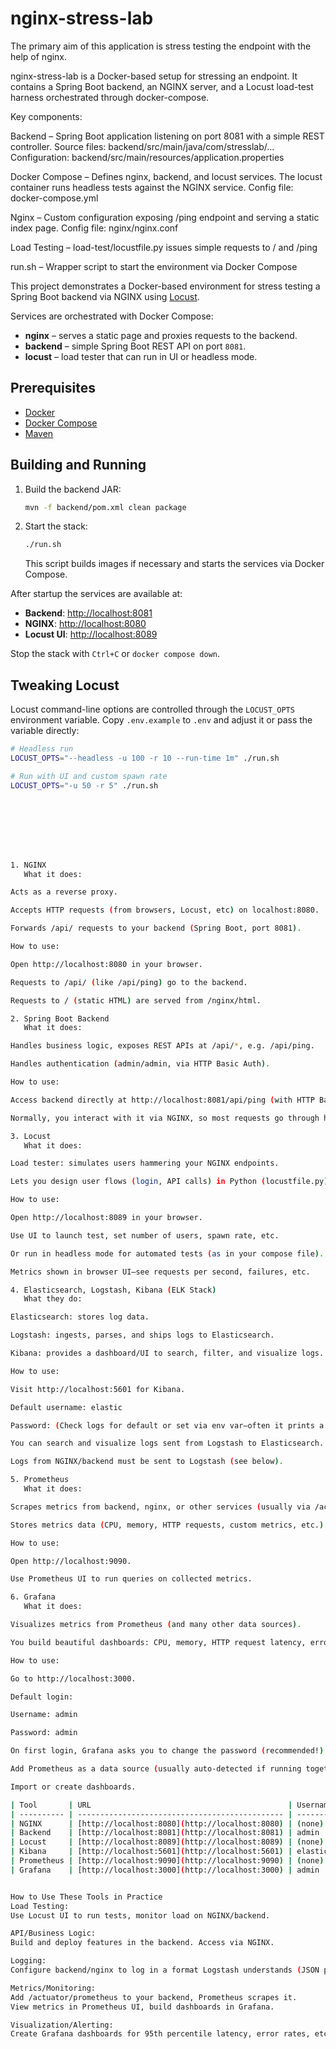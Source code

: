 # nginx-stress-lab
The primary aim of this application is stress testing the endpoint with the help of nginx.


nginx-stress-lab is a Docker-based setup for stressing an endpoint. It contains a Spring Boot backend, an NGINX server, and a Locust load-test harness orchestrated through docker-compose.

Key components:

Backend – Spring Boot application listening on port 8081 with a simple REST controller.
Source files: backend/src/main/java/com/stresslab/...
Configuration: backend/src/main/resources/application.properties

Docker Compose – Defines nginx, backend, and locust services. The locust container runs headless tests against the NGINX service.
Config file: docker-compose.yml

Nginx – Custom configuration exposing /ping endpoint and serving a static index page.
Config file: nginx/nginx.conf

Load Testing – load-test/locustfile.py issues simple requests to / and /ping

run.sh – Wrapper script to start the environment via Docker Compose



This project demonstrates a Docker-based environment for stress testing a Spring Boot backend via NGINX using [Locust](https://locust.io/).

Services are orchestrated with Docker Compose:

- **nginx** – serves a static page and proxies requests to the backend.
- **backend** – simple Spring Boot REST API on port `8081`.
- **locust** – load tester that can run in UI or headless mode.

## Prerequisites

- [Docker](https://docs.docker.com/get-docker/)
- [Docker Compose](https://docs.docker.com/compose/)
- [Maven](https://maven.apache.org/)

## Building and Running

1. Build the backend JAR:
   ```bash
   mvn -f backend/pom.xml clean package
   ```
2. Start the stack:
   ```bash
   ./run.sh
   ```
   This script builds images if necessary and starts the services via Docker Compose.

After startup the services are available at:

- **Backend**: <http://localhost:8081>
- **NGINX**: <http://localhost:8080>
- **Locust UI**: <http://localhost:8089>

Stop the stack with `Ctrl+C` or `docker compose down`.

## Tweaking Locust

Locust command-line options are controlled through the `LOCUST_OPTS` environment variable. Copy `.env.example` to `.env` and adjust it or pass the variable directly:

```bash
# Headless run
LOCUST_OPTS="--headless -u 100 -r 10 --run-time 1m" ./run.sh

# Run with UI and custom spawn rate
LOCUST_OPTS="-u 50 -r 5" ./run.sh








1. NGINX
   What it does:

Acts as a reverse proxy.

Accepts HTTP requests (from browsers, Locust, etc) on localhost:8080.

Forwards /api/ requests to your backend (Spring Boot, port 8081).

How to use:

Open http://localhost:8080 in your browser.

Requests to /api/ (like /api/ping) go to the backend.

Requests to / (static HTML) are served from /nginx/html.

2. Spring Boot Backend
   What it does:

Handles business logic, exposes REST APIs at /api/*, e.g. /api/ping.

Handles authentication (admin/admin, via HTTP Basic Auth).

How to use:

Access backend directly at http://localhost:8081/api/ping (with HTTP Basic Auth).

Normally, you interact with it via NGINX, so most requests go through http://localhost:8080/api/ping.

3. Locust
   What it does:

Load tester: simulates users hammering your NGINX endpoints.

Lets you design user flows (login, API calls) in Python (locustfile.py).

How to use:

Open http://localhost:8089 in your browser.

Use UI to launch test, set number of users, spawn rate, etc.

Or run in headless mode for automated tests (as in your compose file).

Metrics shown in browser UI—see requests per second, failures, etc.

4. Elasticsearch, Logstash, Kibana (ELK Stack)
   What they do:

Elasticsearch: stores log data.

Logstash: ingests, parses, and ships logs to Elasticsearch.

Kibana: provides a dashboard/UI to search, filter, and visualize logs.

How to use:

Visit http://localhost:5601 for Kibana.

Default username: elastic

Password: (Check logs for default or set via env var—often it prints a random password on first run. You can change it!)

You can search and visualize logs sent from Logstash to Elasticsearch.

Logs from NGINX/backend must be sent to Logstash (see below).

5. Prometheus
   What it does:

Scrapes metrics from backend, nginx, or other services (usually via /actuator/prometheus endpoint in Spring Boot).

Stores metrics data (CPU, memory, HTTP requests, custom metrics, etc.).

How to use:

Open http://localhost:9090.

Use Prometheus UI to run queries on collected metrics.

6. Grafana
   What it does:

Visualizes metrics from Prometheus (and many other data sources).

You build beautiful dashboards: CPU, memory, HTTP request latency, errors, etc.

How to use:

Go to http://localhost:3000.

Default login:

Username: admin

Password: admin

On first login, Grafana asks you to change the password (recommended!).

Add Prometheus as a data source (usually auto-detected if running together).

Import or create dashboards.

| Tool       | URL                                            | Username | Password   | Notes                          |
| ---------- | ---------------------------------------------- | -------- | ---------- | ------------------------------ |
| NGINX      | [http://localhost:8080](http://localhost:8080) | (none)   | (none)     | Proxies API to backend         |
| Backend    | [http://localhost:8081](http://localhost:8081) | admin    | admin      | REST API, usually behind NGINX |
| Locust     | [http://localhost:8089](http://localhost:8089) | (none)   | (none)     | Load test UI, live stats       |
| Kibana     | [http://localhost:5601](http://localhost:5601) | elastic  | *see logs* | Log analysis                   |
| Prometheus | [http://localhost:9090](http://localhost:9090) | (none)   | (none)     | Metrics explorer               |
| Grafana    | [http://localhost:3000](http://localhost:3000) | admin    | admin      | First login, set new password  |


How to Use These Tools in Practice
Load Testing:
Use Locust UI to run tests, monitor load on NGINX/backend.

API/Business Logic:
Build and deploy features in the backend. Access via NGINX.

Logging:
Configure backend/nginx to log in a format Logstash understands (JSON preferred).

Metrics/Monitoring:
Add /actuator/prometheus to your backend, Prometheus scrapes it.
View metrics in Prometheus UI, build dashboards in Grafana.

Visualization/Alerting:
Create Grafana dashboards for 95th percentile latency, error rates, etc.